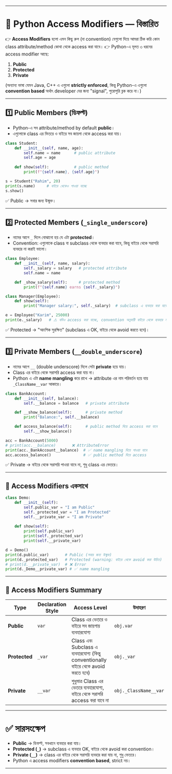 
---

# 🐍 Python Access Modifiers — বিস্তারিত

👉 **Access Modifiers** হলো এমন কিছু রুল (বা convention) যেগুলো দিয়ে আমরা ঠিক করি কোন class attribute/method কোথা থেকে access করা যাবে।
👉 Python-এ মূলত ৩ ধরনের access modifier আছে:

1. **Public**
2. **Protected**
3. **Private**

(অন্যান্য ভাষা যেমন Java, C++ এ এগুলো **strictly enforced**, কিন্তু Python-এ এগুলো **convention based** অর্থাৎ developer দের জন্য "signal", পুরোপুরি ব্লক করে না।)

---

## 1️⃣ Public Members (ডিফল্ট)

* Python-এ সব attribute/method by default **public**।
* এগুলোকে class এর ভিতরে ও বাইরে সব জায়গা থেকে access করা যায়।

```python
class Student:
    def __init__(self, name, age):
        self.name = name      # public attribute
        self.age = age
    
    def show(self):           # public method
        print(f"{self.name}, {self.age}")

s = Student("Rahim", 20)
print(s.name)     # বাইরে থেকেও পাওয়া যাচ্ছে
s.show()
```

✅ Public → সবার জন্য উন্মুক্ত।

---

## 2️⃣ Protected Members (`_single_underscore`)

* নামের আগে `_` দিলে বোঝানো হয় যে এটা **protected**।
* Convention: এগুলোকে class বা subclass থেকে ব্যবহার করা যাবে, কিন্তু বাইরে থেকে সরাসরি ব্যবহার না করাই ভালো।

```python
class Employee:
    def __init__(self, name, salary):
        self._salary = salary   # protected attribute
        self.name = name

    def _show_salary(self):     # protected method
        print(f"{self.name} earns {self._salary}")

class Manager(Employee):
    def show(self):
        print("Manager salary:", self._salary)  # subclass এ ব্যবহার করা যাবে

e = Employee("Karim", 25000)
print(e._salary)   # ⚠ যদিও access করা যাচ্ছে, convention অনুযায়ী বাইরে থেকে ব্যবহার না করা উচিত
```

✅ Protected → "আংশিক সুরক্ষিত" (subclass এ OK, বাইরে থেকে avoid করতে হবে)।

---

## 3️⃣ Private Members (`__double_underscore`)

* নামের আগে `__` (double underscore) দিলে সেটা **private** হয়ে যায়।
* Class এর বাইরে থেকে সরাসরি access করা যায় না।
* Python এ এটা **name mangling** করে রাখে → attribute এর নাম পরিবর্তন হয়ে যায় `_ClassName__var` আকারে।

```python
class BankAccount:
    def __init__(self, balance):
        self.__balance = balance   # private attribute

    def __show_balance(self):      # private method
        print("Balance:", self.__balance)

    def access_balance(self):      # public method দিয়ে access করা যাবে
        self.__show_balance()

acc = BankAccount(5000)
# print(acc.__balance)       ❌ AttributeError
print(acc._BankAccount__balance)  # ✅ name mangling দিয়ে পাওয়া যাবে
acc.access_balance()              # ✅ public method দিয়ে access
```

✅ Private → বাইরে থেকে সরাসরি পাওয়া যাবে না, শুধু class এর ভেতরে।

---

## 🔹 Access Modifiers একসাথে

```python
class Demo:
    def __init__(self):
        self.public_var = "I am Public"
        self._protected_var = "I am Protected"
        self.__private_var = "I am Private"
    
    def show(self):
        print(self.public_var)
        print(self._protected_var)
        print(self.__private_var)

d = Demo()
print(d.public_var)       # Public (সবার জন্য উন্মুক্ত)
print(d._protected_var)   # Protected (warning: বাইরে থেকে avoid করা উচিত)
# print(d.__private_var)  # ❌ Error
print(d._Demo__private_var) # ✅ name mangling
```

---

## 🔹 Access Modifiers Summary

| Type          | Declaration Style | Access Level                                                                        | উদাহরণ                |
| ------------- | ----------------- | ----------------------------------------------------------------------------------- | --------------------- |
| **Public**    | `var`             | Class এর ভেতরে ও বাইরে সব জায়গায় ব্যবহারযোগ্য                                       | `obj.var`             |
| **Protected** | `_var`            | Class এবং Subclass এ ব্যবহারযোগ্য (কিন্তু conventionally বাইরে থেকে avoid করতে হবে) | `obj._var`            |
| **Private**   | `__var`           | শুধুমাত্র Class এর ভেতরে ব্যবহারযোগ্য, বাইরে থেকে সরাসরি access করা যাবে না         | `obj._ClassName__var` |

---

# ✅ সারসংক্ষেপ

* **Public** → ডিফল্ট, সবখানে ব্যবহার করা যায়।
* **Protected (`_`)** → subclass এ ব্যবহার OK, বাইরে থেকে avoid করা convention।
* **Private (`__`)** → class এর বাইরে থেকে সরাসরি ব্যবহার করা যায় না, শুধু ভেতরে।
* Python এ access modifiers **convention based**, strict নয়।

---

